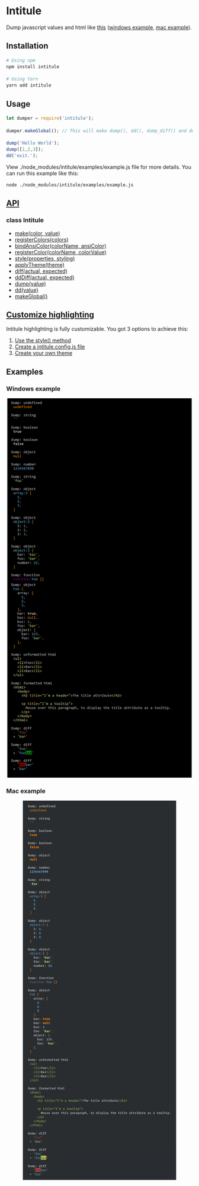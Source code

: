 # Intitule

Dump javascript values and html like [this](#examples) ([windows example](#windows-example), [mac example](#mac-example)).



## Installation

```bash
# Using npm
npm install intitule

# Using Yarn
yarn add intitule
```



## Usage

```javascript
let dumper = require('intitule');

dumper.makeGlobal(); // This will make dump(), dd(), dump_diff() and dd_diff() methodes global available

dump('Hello World');
dump([1,2,3]);
dd('exit.');
```

View ./node_modules/intitule/examples/example.js file for more details. You can run this example like this:

```bash
node ./node_modules/intitule/examples/example.js
```



## [API](https://github.com/timonSchenzel/intitule/wiki/API)

### class Intitule

- [make(color, value)](https://github.com/timonSchenzel/intitule/wiki/API#makecolor-value)
- [registerColors(colors)](https://github.com/timonSchenzel/intitule/wiki/API#registercolorscolors)
- [bindAnsiColor(colorName, ansiColor)](https://github.com/timonSchenzel/intitule/wiki/API#bindansicolorcolorname-ansicolor)
- [registerColor(colorName, colorValue)](https://github.com/timonSchenzel/intitule/wiki/API#registercolorcolorname-colorvalue)
- [style(properties, styling)](https://github.com/timonSchenzel/intitule/wiki/API#styleproperties-styling)
- [applyTheme(theme)](https://github.com/timonSchenzel/intitule/wiki/API#applythemetheme)
- [diff(actual, expected)](https://github.com/timonSchenzel/intitule/wiki/API#diffactual-expected)
- [ddDiff(actual, expected)](https://github.com/timonSchenzel/intitule/wiki/API#dddiffactual-expected)
- [dump(value)](https://github.com/timonSchenzel/intitule/wiki/API#dumpvalue)
- [dd(value)](https://github.com/timonSchenzel/intitule/wiki/API#ddvalue)
- [makeGlobal()](https://github.com/timonSchenzel/intitule/wiki/API#makeglobal)



## [Customize highlighting](https://github.com/timonSchenzel/intitule/wiki/Customize-highlighting)

Intitule highlighting is fully customizable. You got 3 options to achieve this:

1. [Use the style() method](https://github.com/timonSchenzel/intitule/wiki/Customize-highlighting#use-the-style-method)
2. [Create a intitule.config.js file](https://github.com/timonSchenzel/intitule/wiki/Customize-highlighting#create-a-intituleconfigjs-file)
3. [Create your own theme](https://github.com/timonSchenzel/intitule/wiki/Customize-highlighting#create-your-own-theme)



## Examples

### Windows example

<p align="center">
    <img src="https://raw.githubusercontent.com/timonSchenzel/intitule/master/examples/windows.jpg">
</p>

### Mac example

<p align="center">
    <img src="https://raw.githubusercontent.com/timonSchenzel/intitule/master/examples/mac.jpg">
</p>
